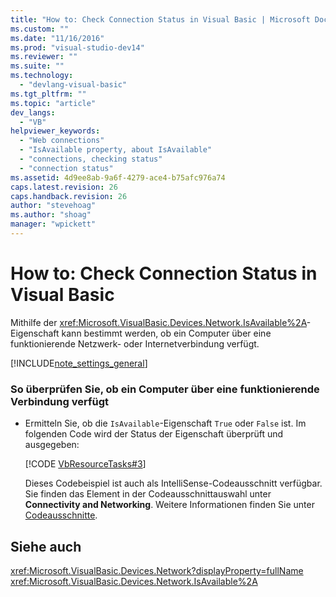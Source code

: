 ```yaml
---
title: "How to: Check Connection Status in Visual Basic | Microsoft Docs"
ms.custom: ""
ms.date: "11/16/2016"
ms.prod: "visual-studio-dev14"
ms.reviewer: ""
ms.suite: ""
ms.technology: 
  - "devlang-visual-basic"
ms.tgt_pltfrm: ""
ms.topic: "article"
dev_langs: 
  - "VB"
helpviewer_keywords: 
  - "Web connections"
  - "IsAvailable property, about IsAvailable"
  - "connections, checking status"
  - "connection status"
ms.assetid: 4d9ee8ab-9a6f-4279-ace4-b75afc976a74
caps.latest.revision: 26
caps.handback.revision: 26
author: "stevehoag"
ms.author: "shoag"
manager: "wpickett"
---
```

# How to: Check Connection Status in Visual Basic
Mithilfe der <xref:Microsoft.VisualBasic.Devices.Network.IsAvailable%2A>\-Eigenschaft kann bestimmt werden, ob ein Computer über eine funktionierende Netzwerk\- oder Internetverbindung verfügt.  
  
 [!INCLUDE[note_settings_general](../../../../csharp/language-reference/compiler-messages/includes/note_settings_general_md.md)]  
  
### So überprüfen Sie, ob ein Computer über eine funktionierende Verbindung verfügt  
  
-   Ermitteln Sie, ob die `IsAvailable`\-Eigenschaft `True` oder `False` ist.  Im folgenden Code wird der Status der Eigenschaft überprüft und ausgegeben:  
  
     [!CODE [VbResourceTasks#3](../CodeSnippet/VS_Snippets_VBCSharp/VbResourceTasks#3)]  
  
     Dieses Codebeispiel ist auch als IntelliSense\-Codeausschnitt verfügbar.  Sie finden das Element in der Codeausschnittauswahl unter **Connectivity and Networking**.  Weitere Informationen finden Sie unter [Codeausschnitte](/visual-studio/ide/code-snippets).  
  
## Siehe auch  
 <xref:Microsoft.VisualBasic.Devices.Network?displayProperty=fullName>   
 <xref:Microsoft.VisualBasic.Devices.Network.IsAvailable%2A>